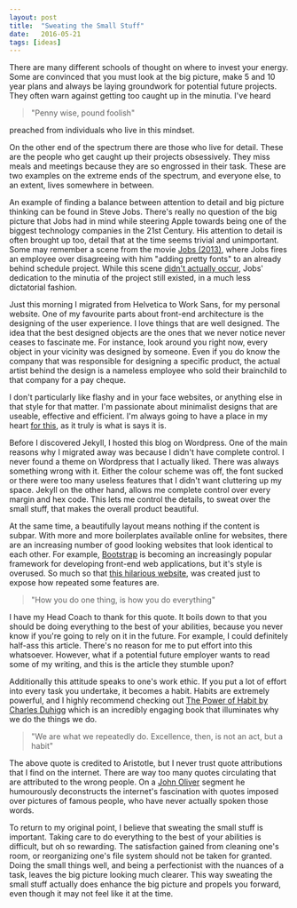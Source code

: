 ```yaml
---
layout: post
title:  "Sweating the Small Stuff"
date:   2016-05-21
tags: [ideas]
---
```


There are many different schools of thought on where to invest your energy. Some are convinced that you must look at the big picture, make 5 and 10 year plans and always be laying groundwork for potential future projects. They often warn against getting too caught up in the minutia. I've heard

> "Penny wise, pound foolish"

preached from individuals who live in this mindset.

On the other end of the spectrum there are those who live for detail. These are the people who get caught up their projects obsessively. They miss meals and meetings because they are so engrossed in their task. These are two examples on the extreme ends of the spectrum, and everyone else, to an extent, lives somewhere in between.

An example of finding a balance between attention to detail and big picture thinking can be found in Steve Jobs. There's really no question of the big picture that Jobs had in mind while steering Apple towards being one of the biggest technology companies in the 21st Century. His attention to detail is often brought up too, detail that at the time seems trivial and unimportant. Some may remember a scene from the movie [Jobs (2013)](http://www.imdb.com/title/tt2357129/), where Jobs fires an employee over disagreeing with him "adding pretty fonts" to an already behind schedule project. While this scene [didn't actually occur](http://movies.stackexchange.com/questions/21101/who-is-the-employee-that-steve-jobs-fired), Jobs' dedication to the minutia of the project still existed, in a much less dictatorial fashion.

Just this morning I migrated from Helvetica to Work Sans, for my personal website. One of my favourite parts about front-end architecture is the designing of the user experience. I love things that are well designed. The idea that the best designed objects are the ones that we never notice never ceases to fascinate me. For instance, look around you right now, every object in your vicinity was designed by someone. Even if you do know the company that was responsible for designing a specific product, the actual artist behind the design is a nameless employee who sold their brainchild to that company for a pay cheque.

I don't particularly like flashy and in your face websites, or anything else in that style for that matter. I'm passionate about minimalist designs that are useable, effective and efficient. I'm always going to have a place in my heart [for this](http://motherfuckingwebsite.com/), as it truly is what is says it is.

Before I discovered Jekyll, I hosted this blog on Wordpress. One of the main reasons why I migrated away was because I didn't have complete control. I never found a theme on Wordpress that I actually liked. There was always something wrong with it. Either the colour scheme was off, the font sucked or there were too many useless features that I didn't want cluttering up my space. Jekyll on the other hand, allows me complete control over every margin and hex code. This lets me control the details, to sweat over the small stuff, that makes the overall product beautiful.

At the same time, a beautifully layout means nothing if the content is subpar. With more and more boilerplates available online for websites, there are an increasing number of good looking websites that look identical to each other. For example, [Bootstrap](http://getbootstrap.com/) is becoming an increasingly popular framework for developing front-end web applications, but it's style is overused. So much so that [this hilarious website](http://adventurega.me/bootstrap/), was created just to expose how repeated some features are.

> "How you do one thing, is how you do everything"

I have my Head Coach to thank for this quote. It boils down to that you should be doing everything to the best of your abilities, because you never know if you're going to rely on it in the future. For example, I could definitely half-ass this article. There's no reason for me to put effort into this whatsoever. However, what if a potential future employer wants to read some of my writing, and this is the article they stumble upon?

Additionally this attitude speaks to one's work ethic. If you put a lot of effort into every task you undertake, it becomes a habit. Habits are extremely powerful, and I highly recommend checking out [The Power of Habit by Charles Duhigg](http://charlesduhigg.com/the-power-of-habit/) which is an incredibly engaging book that illuminates why we do the things we do.

> "We are what we repeatedly do. Excellence, then, is not an act, but a habit"

The above quote is credited to Aristotle, but I never trust quote attributions that I find on the internet. There are way too many quotes circulating that are attributed to the wrong people. On a [John Oliver](https://www.youtube.com/watch?v=dx8siugG440) segment he humourously deconstructs the internet's fascination with quotes imposed over pictures of famous people, who have never actually spoken those words.

To return to my original point, I believe that sweating the small stuff is important. Taking care to do everything to the best of your abilities is difficult, but oh so rewarding. The satisfaction gained from cleaning one's room, or reorganizing one's file system should not be taken for granted. Doing the small things well, and being a perfectionist with the nuances of a task, leaves the big picture looking much clearer. This way sweating the small stuff actually does enhance the big picture and propels you forward, even though it may not feel like it at the time.
